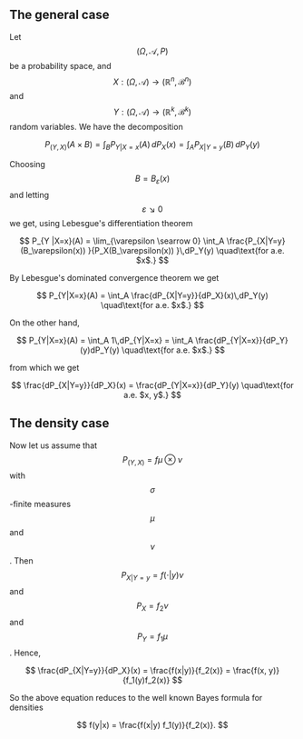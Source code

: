 ## The general case

Let $$ (\Omega,\mathcal A, P)$$ be a probability space, and
$$X: (\Omega, \mathcal A) \to (\mathbb R^n, \mathcal{B}^n)$$ and
$$Y: (\Omega, \mathcal A) \to (\mathbb R^k, \mathcal{B}^k)$$ random variables. 
We have the decomposition

$$
P_{(Y, X)} (A \times B)
= \int_B P_{Y|X=x}(A)\,dP_X(x)
= \int_A P_{X|Y=y}(B)\,dP_Y(y)
$$

Choosing $$B=B_\varepsilon(x)$$ and letting $$\varepsilon \searrow 0$$ we get, using
Lebesgue's differentiation theorem

$$
P_{Y |X=x}(A)
    = \lim_{\varepsilon \searrow 0} \int_A \frac{P_{X|Y=y}(B_\varepsilon(x))
    }{P_X(B_\varepsilon(x)) }\,dP_Y(y)
\quad\text{for a.e. $x$.}
$$

By Lebesgue's dominated convergence theorem we get

$$
P_{Y|X=x}(A) = \int_A \frac{dP_{X|Y=y}}{dP_X}(x)\,dP_Y(y)
\quad\text{for a.e. $x$.}
$$

On the other hand,

$$
P_{Y|X=x}(A) = \int_A 1\,dP_{Y|X=x}
= \int_A \frac{dP_{Y|X=x}}{dP_Y}(y)dP_Y(y)
\quad\text{for a.e. $x$.}
$$

from which we get

$$
\frac{dP_{X|Y=y}}{dP_X}(x) = \frac{dP_{Y|X=x}}{dP_Y}(y)
\quad\text{for a.e. $x, y$.}
$$

## The density case
Now let us assume that
$$ P_{(Y, X)} = f \mu \otimes \nu $$ with $$\sigma$$-finite measures
$$\mu$$ and $$\nu$$. Then
$$P_{X|Y=y} = f(\cdot|y) \nu$$
and
$$P_X = f_2 \nu$$
and
$$P_Y = f_1 \mu$$. Hence,

$$
\frac{dP_{X|Y=y}}{dP_X}(x)
 = \frac{f(x|y)}{f_2(x)}
 = \frac{f(x, y)}{f_1(y)f_2(x)}
$$

So the above equation reduces to the well known Bayes formula for densities

$$
 f(y|x) = \frac{f(x|y) f_1(y)}{f_2(x)}.
$$
